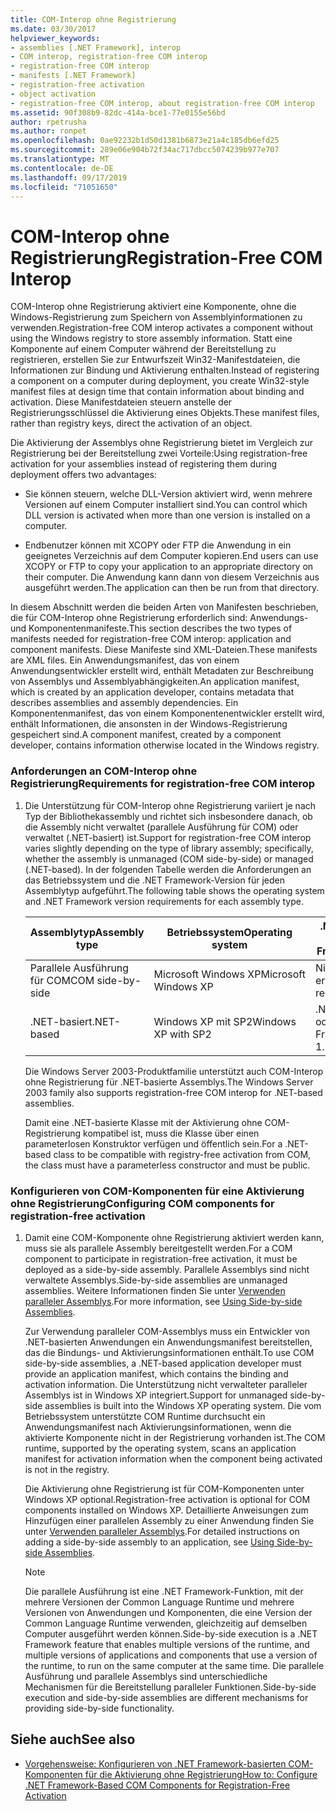 ```yaml
---
title: COM-Interop ohne Registrierung
ms.date: 03/30/2017
helpviewer_keywords:
- assemblies [.NET Framework], interop
- COM interop, registration-free COM interop
- registration-free COM interop
- manifests [.NET Framework]
- registration-free activation
- object activation
- registration-free COM interop, about registration-free COM interop
ms.assetid: 90f308b9-82dc-414a-bce1-77e0155e56bd
author: rpetrusha
ms.author: ronpet
ms.openlocfilehash: 0ae92232b1d50d1381b6873e21a4c185db6efd25
ms.sourcegitcommit: 289e06e904b72f34ac717dbcc5074239b977e707
ms.translationtype: MT
ms.contentlocale: de-DE
ms.lasthandoff: 09/17/2019
ms.locfileid: "71051650"
---
```

# <a name="registration-free-com-interop"></a><span data-ttu-id="5d357-102">COM-Interop ohne Registrierung</span><span class="sxs-lookup"><span data-stu-id="5d357-102">Registration-Free COM Interop</span></span>
<span data-ttu-id="5d357-103">COM-Interop ohne Registrierung aktiviert eine Komponente, ohne die Windows-Registrierung zum Speichern von Assemblyinformationen zu verwenden.</span><span class="sxs-lookup"><span data-stu-id="5d357-103">Registration-free COM interop activates a component without using the Windows registry to store assembly information.</span></span> <span data-ttu-id="5d357-104">Statt eine Komponente auf einem Computer während der Bereitstellung zu registrieren, erstellen Sie zur Entwurfszeit Win32-Manifestdateien, die Informationen zur Bindung und Aktivierung enthalten.</span><span class="sxs-lookup"><span data-stu-id="5d357-104">Instead of registering a component on a computer during deployment, you create Win32-style manifest files at design time that contain information about binding and activation.</span></span> <span data-ttu-id="5d357-105">Diese Manifestdateien steuern anstelle der Registrierungsschlüssel die Aktivierung eines Objekts.</span><span class="sxs-lookup"><span data-stu-id="5d357-105">These manifest files, rather than registry keys, direct the activation of an object.</span></span>  
  
 <span data-ttu-id="5d357-106">Die Aktivierung der Assemblys ohne Registrierung bietet im Vergleich zur Registrierung bei der Bereitstellung zwei Vorteile:</span><span class="sxs-lookup"><span data-stu-id="5d357-106">Using registration-free activation for your assemblies instead of registering them during deployment offers two advantages:</span></span>  
  
- <span data-ttu-id="5d357-107">Sie können steuern, welche DLL-Version aktiviert wird, wenn mehrere Versionen auf einem Computer installiert sind.</span><span class="sxs-lookup"><span data-stu-id="5d357-107">You can control which DLL version is activated when more than one version is installed on a computer.</span></span>  
  
- <span data-ttu-id="5d357-108">Endbenutzer können mit XCOPY oder FTP die Anwendung in ein geeignetes Verzeichnis auf dem Computer kopieren.</span><span class="sxs-lookup"><span data-stu-id="5d357-108">End users can use XCOPY or FTP to copy your application to an appropriate directory on their computer.</span></span> <span data-ttu-id="5d357-109">Die Anwendung kann dann von diesem Verzeichnis aus ausgeführt werden.</span><span class="sxs-lookup"><span data-stu-id="5d357-109">The application can then be run from that directory.</span></span>  
  
 <span data-ttu-id="5d357-110">In diesem Abschnitt werden die beiden Arten von Manifesten beschrieben, die für COM-Interop ohne Registrierung erforderlich sind: Anwendungs- und Komponentenmanifeste.</span><span class="sxs-lookup"><span data-stu-id="5d357-110">This section describes the two types of manifests needed for registration-free COM interop: application and component manifests.</span></span> <span data-ttu-id="5d357-111">Diese Manifeste sind XML-Dateien.</span><span class="sxs-lookup"><span data-stu-id="5d357-111">These manifests are XML files.</span></span> <span data-ttu-id="5d357-112">Ein Anwendungsmanifest, das von einem Anwendungsentwickler erstellt wird, enthält Metadaten zur Beschreibung von Assemblys und Assemblyabhängigkeiten.</span><span class="sxs-lookup"><span data-stu-id="5d357-112">An application manifest, which is created by an application developer, contains metadata that describes assemblies and assembly dependencies.</span></span> <span data-ttu-id="5d357-113">Ein Komponentenmanifest, das von einem Komponentenentwickler erstellt wird, enthält Informationen, die ansonsten in der Windows-Registrierung gespeichert sind.</span><span class="sxs-lookup"><span data-stu-id="5d357-113">A component manifest, created by a component developer, contains information otherwise located in the Windows registry.</span></span>  
  
### <a name="requirements-for-registration-free-com-interop"></a><span data-ttu-id="5d357-114">Anforderungen an COM-Interop ohne Registrierung</span><span class="sxs-lookup"><span data-stu-id="5d357-114">Requirements for registration-free COM interop</span></span>  
  
1. <span data-ttu-id="5d357-115">Die Unterstützung für COM-Interop ohne Registrierung variiert je nach Typ der Bibliothekassembly und richtet sich insbesondere danach, ob die Assembly nicht verwaltet (parallele Ausführung für COM) oder verwaltet (.NET-basiert) ist.</span><span class="sxs-lookup"><span data-stu-id="5d357-115">Support for registration-free COM interop varies slightly depending on the type of library assembly; specifically, whether the assembly is unmanaged (COM side-by-side) or managed (.NET-based).</span></span> <span data-ttu-id="5d357-116">In der folgenden Tabelle werden die Anforderungen an das Betriebssystem und die .NET Framework-Version für jeden Assemblytyp aufgeführt.</span><span class="sxs-lookup"><span data-stu-id="5d357-116">The following table shows the operating system and .NET Framework version requirements for each assembly type.</span></span>  
  
    |<span data-ttu-id="5d357-117">Assemblytyp</span><span class="sxs-lookup"><span data-stu-id="5d357-117">Assembly type</span></span>|<span data-ttu-id="5d357-118">Betriebssystem</span><span class="sxs-lookup"><span data-stu-id="5d357-118">Operating system</span></span>|<span data-ttu-id="5d357-119">.NET Framework-Version</span><span class="sxs-lookup"><span data-stu-id="5d357-119">.NET Framework version</span></span>|  
    |-------------------|----------------------|----------------------------|  
    |<span data-ttu-id="5d357-120">Parallele Ausführung für COM</span><span class="sxs-lookup"><span data-stu-id="5d357-120">COM side-by-side</span></span>|<span data-ttu-id="5d357-121">Microsoft Windows XP</span><span class="sxs-lookup"><span data-stu-id="5d357-121">Microsoft Windows XP</span></span>|<span data-ttu-id="5d357-122">Nicht erforderlich</span><span class="sxs-lookup"><span data-stu-id="5d357-122">Not required.</span></span>|  
    |<span data-ttu-id="5d357-123">.NET-basiert</span><span class="sxs-lookup"><span data-stu-id="5d357-123">.NET-based</span></span>|<span data-ttu-id="5d357-124">Windows XP mit SP2</span><span class="sxs-lookup"><span data-stu-id="5d357-124">Windows XP with SP2</span></span>|<span data-ttu-id="5d357-125">.NET Framework 1.1 oder höher</span><span class="sxs-lookup"><span data-stu-id="5d357-125">NET Framework version 1.1 or later.</span></span>|  
  
     <span data-ttu-id="5d357-126">Die Windows Server 2003-Produktfamilie unterstützt auch COM-Interop ohne Registrierung für .NET-basierte Assemblys.</span><span class="sxs-lookup"><span data-stu-id="5d357-126">The Windows Server 2003 family also supports registration-free COM interop for .NET-based assemblies.</span></span>  
  
     <span data-ttu-id="5d357-127">Damit eine .NET-basierte Klasse mit der Aktivierung ohne COM-Registrierung kompatibel ist, muss die Klasse über einen parameterlosen Konstruktor verfügen und öffentlich sein.</span><span class="sxs-lookup"><span data-stu-id="5d357-127">For a .NET-based class to be compatible with registry-free activation from COM, the class must have a parameterless constructor and must be public.</span></span>  
  
### <a name="configuring-com-components-for-registration-free-activation"></a><span data-ttu-id="5d357-128">Konfigurieren von COM-Komponenten für eine Aktivierung ohne Registrierung</span><span class="sxs-lookup"><span data-stu-id="5d357-128">Configuring COM components for registration-free activation</span></span>  
  
1. <span data-ttu-id="5d357-129">Damit eine COM-Komponente ohne Registrierung aktiviert werden kann, muss sie als parallele Assembly bereitgestellt werden.</span><span class="sxs-lookup"><span data-stu-id="5d357-129">For a COM component to participate in registration-free activation, it must be deployed as a side-by-side assembly.</span></span> <span data-ttu-id="5d357-130">Parallele Assemblys sind nicht verwaltete Assemblys.</span><span class="sxs-lookup"><span data-stu-id="5d357-130">Side-by-side assemblies are unmanaged assemblies.</span></span>  <span data-ttu-id="5d357-131">Weitere Informationen finden Sie unter [Verwenden paralleler Assemblys](/windows/desktop/SbsCs/using-side-by-side-assemblies).</span><span class="sxs-lookup"><span data-stu-id="5d357-131">For more information, see [Using Side-by-side Assemblies](/windows/desktop/SbsCs/using-side-by-side-assemblies).</span></span>  
  
     <span data-ttu-id="5d357-132">Zur Verwendung paralleler COM-Assemblys muss ein Entwickler von .NET-basierten Anwendungen ein Anwendungsmanifest bereitstellen, das die Bindungs- und Aktivierungsinformationen enthält.</span><span class="sxs-lookup"><span data-stu-id="5d357-132">To use COM side-by-side assemblies, a .NET-based application developer must provide an application manifest, which contains the binding and activation information.</span></span> <span data-ttu-id="5d357-133">Die Unterstützung nicht verwalteter paralleler Assemblys ist in Windows XP integriert.</span><span class="sxs-lookup"><span data-stu-id="5d357-133">Support for unmanaged side-by-side assemblies is built into the Windows XP operating system.</span></span> <span data-ttu-id="5d357-134">Die vom Betriebssystem unterstützte COM Runtime durchsucht ein Anwendungsmanifest nach Aktivierungsinformationen, wenn die aktivierte Komponente nicht in der Registrierung vorhanden ist.</span><span class="sxs-lookup"><span data-stu-id="5d357-134">The COM runtime, supported by the operating system, scans an application manifest for activation information when the component being activated is not in the registry.</span></span>  
  
     <span data-ttu-id="5d357-135">Die Aktivierung ohne Registrierung ist für COM-Komponenten unter Windows XP optional.</span><span class="sxs-lookup"><span data-stu-id="5d357-135">Registration-free activation is optional for COM components installed on Windows XP.</span></span> <span data-ttu-id="5d357-136">Detaillierte Anweisungen zum Hinzufügen einer parallelen Assembly zu einer Anwendung finden Sie unter [Verwenden paralleler Assemblys](/windows/desktop/SbsCs/using-side-by-side-assemblies).</span><span class="sxs-lookup"><span data-stu-id="5d357-136">For detailed instructions on adding a side-by-side assembly to an application, see [Using Side-by-side Assemblies](/windows/desktop/SbsCs/using-side-by-side-assemblies).</span></span>  
  
    > [!NOTE]
    > <span data-ttu-id="5d357-137">Die parallele Ausführung ist eine .NET Framework-Funktion, mit der mehrere Versionen der Common Language Runtime und mehrere Versionen von Anwendungen und Komponenten, die eine Version der Common Language Runtime verwenden, gleichzeitig auf demselben Computer ausgeführt werden können.</span><span class="sxs-lookup"><span data-stu-id="5d357-137">Side-by-side execution is a .NET Framework feature that enables multiple versions of the runtime, and multiple versions of applications and components that use a version of the runtime, to run on the same computer at the same time.</span></span> <span data-ttu-id="5d357-138">Die parallele Ausführung und parallele Assemblys sind unterschiedliche Mechanismen für die Bereitstellung paralleler Funktionen.</span><span class="sxs-lookup"><span data-stu-id="5d357-138">Side-by-side execution and side-by-side assemblies are different mechanisms for providing side-by-side functionality.</span></span>  
  
## <a name="see-also"></a><span data-ttu-id="5d357-139">Siehe auch</span><span class="sxs-lookup"><span data-stu-id="5d357-139">See also</span></span>

- [<span data-ttu-id="5d357-140">Vorgehensweise: Konfigurieren von .NET Framework-basierten COM-Komponenten für die Aktivierung ohne Registrierung</span><span class="sxs-lookup"><span data-stu-id="5d357-140">How to: Configure .NET Framework-Based COM Components for Registration-Free Activation</span></span>](configure-net-framework-based-com-components-for-reg.md)
